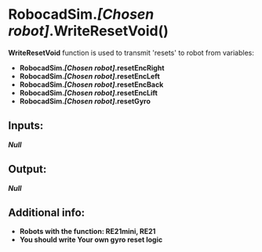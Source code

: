<h1> RobocadSim.<em>[Chosen robot]</em>.WriteResetVoid()  </h1>
  
<strong>WriteResetVoid</strong> function is used to transmit 'resets' to robot from variables:  
<ul>
  <li><strong>RobocadSim.<em>[Chosen robot]</em>.resetEncRight</strong></li> 
  <li><strong>RobocadSim.<em>[Chosen robot]</em>.resetEncLeft</strong></li>
  <li><strong>RobocadSim.<em>[Chosen robot]</em>.resetEncBack</strong></li>
  <li><strong>RobocadSim.<em>[Chosen robot]</em>.resetEncLift</strong></li>
  <li><strong>RobocadSim.<em>[Chosen robot]</em>.resetGyro</strong></li>
</ul>
  
<h2><strong> Inputs: </strong></h2> 
<strong><em>Null</em></strong>
  
<h2><strong> Output: </strong></h2>
<strong><em>Null</em></strong> 

<h2><strong> Additional info: </strong></h2>
<ul>
<li><strong>Robots with the function: RE21mini, RE21</strong></li>
<li><strong>You should write Your own gyro reset logic</strong></li>
</ul>
